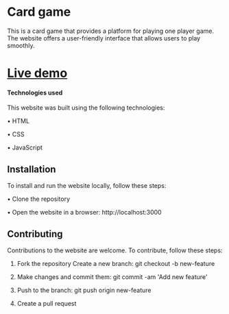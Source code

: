 # Card game


This is a card game that provides a platform for playing one player game. The website offers a user-friendly interface that allows users to play smoothly.


# [Live demo](https://cardgameflex.vercel.app/)


#### Technologies used


This website was built using the following technologies:

• HTML

• CSS

• JavaScript


## Installation


To install and run the website locally, follow these steps:

• Clone the repository

• Open the website in a browser: http://localhost:3000


## Contributing


Contributions to the website are welcome. To contribute, follow these steps:

1. Fork the repository Create a new branch: git checkout -b new-feature

2. Make changes and commit them: git commit -am 'Add new feature'

3. Push to the branch: git push origin new-feature

4. Create a pull request
